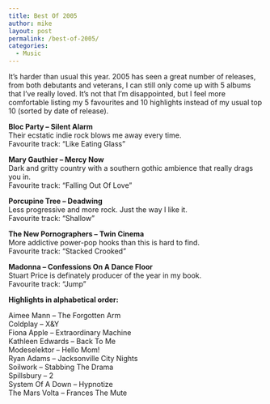 ```yaml
---
title: Best Of 2005
author: mike
layout: post
permalink: /best-of-2005/
categories:
  - Music
---
```

It&#8217;s harder than usual this year. 2005 has seen a great number of releases, from both debutants and veterans, I can still only come up with 5 albums that I&#8217;ve really loved. It&#8217;s not that I&#8217;m disappointed, but I feel more comfortable listing my 5 favourites and 10 highlights instead of my usual top 10 (sorted by date of release).

**Bloc Party &#8211; Silent Alarm**  
Their ecstatic indie rock blows me away every time.  
Favourite track: &#8220;Like Eating Glass&#8221;

**Mary Gauthier &#8211; Mercy Now**  
Dark and gritty country with a southern gothic ambience that really drags you in.  
Favourite track: &#8220;Falling Out Of Love&#8221;

**Porcupine Tree &#8211; Deadwing**  
Less progressive and more rock. Just the way I like it.  
Favourite track: &#8220;Shallow&#8221;

**The New Pornographers &#8211; Twin Cinema**  
More addictive power-pop hooks than this is hard to find.  
Favourite track: &#8220;Stacked Crooked&#8221;

**Madonna &#8211; Confessions On A Dance Floor**  
Stuart Price is definately producer of the year in my book.  
Favourite track: &#8220;Jump&#8221;

**Highlights in alphabetical order:**

Aimee Mann &#8211; The Forgotten Arm  
Coldplay &#8211; X&Y  
Fiona Apple &#8211; Extraordinary Machine  
Kathleen Edwards &#8211; Back To Me  
Modeselektor &#8211; Hello Mom!  
Ryan Adams &#8211; Jacksonville City Nights  
Soilwork &#8211; Stabbing The Drama  
Spillsbury &#8211; 2  
System Of A Down &#8211; Hypnotize  
The Mars Volta &#8211; Frances The Mute